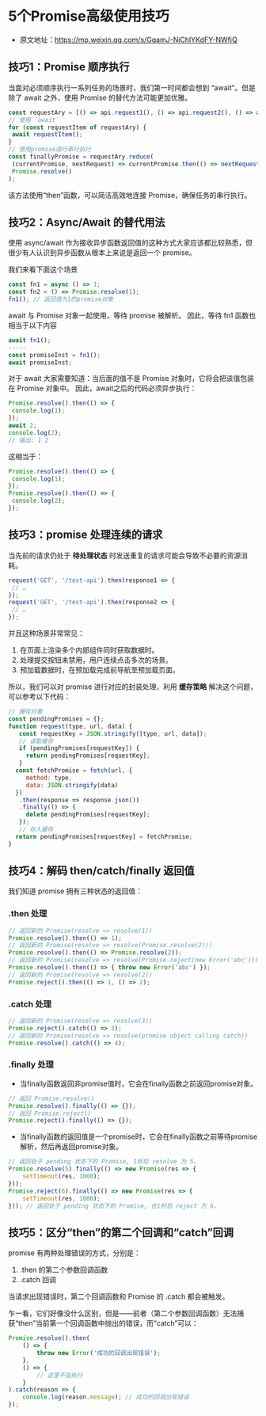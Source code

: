 # 5个Promise高级使用技巧

- 原文地址：https://mp.weixin.qq.com/s/GqamJ-NjChlYKdFY-NWfjQ

## 技巧1：Promise 顺序执行

当面对必须顺序执行一系列任务的场景时，我们第一时间都会想到 “await”。但是除了 await 之外，使用 Promise 的替代方法可能更加优雅。

```js
const requestAry = [() => api.request1(), () => api.request2(), () => api.request3()];
// 使用 `await`
for (const requestItem of requestAry) {
 await requestItem();
}
// 使用promise进行串行执行
const finallyPromise = requestAry.reduce(
 (currentPromise, nextRequest) => currentPromise.then(() => nextRequest()),
 Promise.resolve() 
);
```

该方法使用“then”函数，可以简洁高效地连接 Promise，确保任务的串行执行。

## 技巧2：Async/Await 的替代用法

使用 async/await 作为接收异步函数返回值的这种方式大家应该都比较熟悉，但很少有人认识到异步函数从根本上来说是返回一个 promise。

我们来看下面这个场景

```js
const fn1 = async () => 1;
const fn2 = () => Promise.resolve(1);
fn1(); // 返回值为1的promise对象
```

await 与 Promise 对象一起使用，等待 promise 被解析。 因此，等待 fn1 函数也相当于以下内容

```js
await fn1();
-----
const promiseInst = fn1();
await promiseInst;
```

对于 await 大家需要知道：当后面的值不是 Promise 对象时，它将会把该值包装在 Promise 对象中。 因此，await之后的代码必须异步执行：

```js
Promise.resolve().then(() => {
 console.log(1);
});
await 2;
console.log(2);
// 输出: 1 2
```

这相当于：

```js
Promise.resolve().then(() => {
 console.log(1);
});
Promise.resolve().then(() => {
 console.log(2);
});
```

## 技巧3：promise 处理连续的请求

当先前的请求仍处于 **待处理状态** 时发送重复的请求可能会导致不必要的资源消耗。

```js
request('GET', '/test-api').then(response1 => {
 // …
});
request('GET', '/test-api').then(response2 => {
 // …
});
```

并且这种场景非常常见：

1. 在页面上渲染多个内部组件同时获取数据时。 
2. 处理提交按钮未禁用，用户连续点击多次的场景。 
3. 预加载数据时，在预加载完成前导航至预加载页面。

所以，我们可以对 promise 进行对应的封装处理，利用 **缓存策略** 解决这个问题，可以参考以下代码：

```js
// 缓存对象
const pendingPromises = {};
function request(type, url, data) {
   const requestKey = JSON.stringify([type, url, data]);
   // 读取缓存
   if (pendingPromises[requestKey]) {
     return pendingPromises[requestKey];
   }
  const fetchPromise = fetch(url, {
     method: type,
     data: JSON.stringify(data)
  })
   .then(response => response.json())
   .finally(() => {
     delete pendingPromises[requestKey];
   });
   // 存入缓存
  return pendingPromises[requestKey] = fetchPromise;
}
```

## 技巧4：解码 then/catch/finally 返回值

我们知道 promise 拥有三种状态的返回值：

### .then 处理

```js
// 返回新的 Promise(resolve => resolve(1))
Promise.resolve().then(() => 1); 
// 返回新的 Promise(resolve => resolve(Promise.resolve(2)))
Promise.resolve().then(() => Promise.resolve(2)); 
// 返回新的 Promise(resolve => resolve(Promise.reject(new Error('abc'))))
Promise.resolve().then(() => { throw new Error('abc') }); 
// 返回新的 Promise(resolve => resolve(2))
Promise.reject().then(() => 1, () => 2); 
```

### .catch 处理

```js
// 返回新的 Promise(resolve => resolve(3))
Promise.reject().catch(() => 3); 
// 返回新的 Promise(resolve => resolve(promise object calling catch))
Promise.resolve().catch(() => 4); 
```

### .finally 处理

- 当finally函数返回非promise值时，它会在finally函数之前返回promise对象。

```js
// 返回 Promise.resolve()
Promise.resolve().finally(() => {}); 
// 返回 Promise.reject()
Promise.reject().finally(() => {}); 
```

- 当finally函数的返回值是一个promise时，它会在finally函数之前等待promise解析，然后再返回promise对象。

```js
// 返回处于 pending 状态下的 Promise, 1秒后 resolve 为 5。
Promise.resolve(5).finally(() => new Promise(res => {
    setTimeout(res, 1000);
})); 
Promise.reject(6).finally(() => new Promise(res => {
    setTimeout(res, 1000);
})); // 返回处于 pending 状态下的 Promise, 在1秒后 reject 为 6。
```

## 技巧5：区分“then”的第二个回调和“catch”回调

promise 有两种处理错误的方式，分别是：

1. .then 的第二个参数回调函数
2. .catch 回调

当请求出现错误时，第二个回调函数和 Promise 的 .catch 都会被触发。

乍一看，它们好像没什么区别，但是——前者（第二个参数回调函数）无法捕获“then”当前第一个回调函数中抛出的错误，而“catch”可以：

```js
Promise.resolve().then(
    () => {
        throw new Error('成功的回调出现错误');
    },
    () => {
        // 这里不会执行
    }
).catch(reason => {
    console.log(reason.message); // 成功的回调出现错误
});
```

